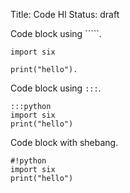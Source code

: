 Title: Code Hl
Status: draft

Code block using `````.
```
import six

print("hello").
```

Code block using `:::`.

    :::python
    import six
    print("hello")

Code block with shebang.

    #!python
    import six
    print("hello")
